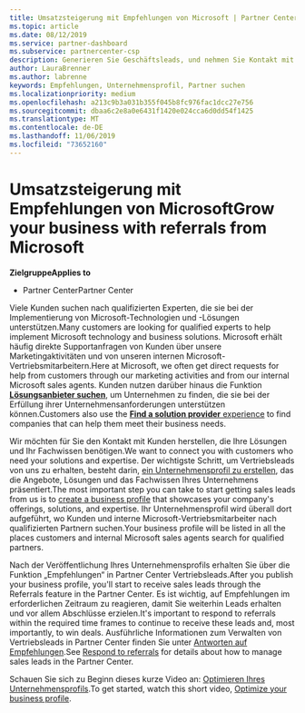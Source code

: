 ```yaml
---
title: Umsatzsteigerung mit Empfehlungen von Microsoft | Partner Center
ms.topic: article
ms.date: 08/12/2019
ms.service: partner-dashboard
ms.subservice: partnercenter-csp
description: Generieren Sie Geschäftsleads, und nehmen Sie Kontakt mit Kunden auf, die Unterstützung bei der Implementierung von Microsoft-Produkten und -Lösungen benötigen.
author: LauraBrenner
ms.author: labrenne
keywords: Empfehlungen, Unternehmensprofil, Partner suchen
ms.localizationpriority: medium
ms.openlocfilehash: a213c9b3a031b355f045b8fc976fac1dcc27e756
ms.sourcegitcommit: dbaa6c2e8a0e6431f1420e024cca6d0dd54f1425
ms.translationtype: MT
ms.contentlocale: de-DE
ms.lasthandoff: 11/06/2019
ms.locfileid: "73652160"
---
```

<!-- FWLink:  https://go.microsoft.com/fwlink/?linkid=849775 (top of page) -->

# <a name="grow-your-business-with-referrals-from-microsoft"></a><span data-ttu-id="a4e4f-104">Umsatzsteigerung mit Empfehlungen von Microsoft</span><span class="sxs-lookup"><span data-stu-id="a4e4f-104">Grow your business with referrals from Microsoft</span></span>

<span data-ttu-id="a4e4f-105">**Zielgruppe**</span><span class="sxs-lookup"><span data-stu-id="a4e4f-105">**Applies to**</span></span>

-  <span data-ttu-id="a4e4f-106">Partner Center</span><span class="sxs-lookup"><span data-stu-id="a4e4f-106">Partner Center</span></span>

<span data-ttu-id="a4e4f-107">Viele Kunden suchen nach qualifizierten Experten, die sie bei der Implementierung von Microsoft-Technologien und -Lösungen unterstützen.</span><span class="sxs-lookup"><span data-stu-id="a4e4f-107">Many customers are looking for qualified experts to help implement Microsoft technology and business solutions.</span></span> <span data-ttu-id="a4e4f-108">Microsoft erhält häufig direkte Supportanfragen von Kunden über unsere Marketingaktivitäten und von unseren internen Microsoft-Vertriebsmitarbeitern.</span><span class="sxs-lookup"><span data-stu-id="a4e4f-108">Here at Microsoft, we often get direct requests for help from customers through our marketing activities and from our internal Microsoft sales agents.</span></span> <span data-ttu-id="a4e4f-109">Kunden nutzen darüber hinaus die Funktion [**Lösungsanbieter suchen**](https://www.microsoft.com/solution-providers/search), um Unternehmen zu finden, die sie bei der Erfüllung ihrer Unternehmensanforderungen unterstützen können.</span><span class="sxs-lookup"><span data-stu-id="a4e4f-109">Customers also use the [**Find a solution provider** experience](https://www.microsoft.com/solution-providers/search) to find companies that can help them meet their business needs.</span></span> 

<span data-ttu-id="a4e4f-110">Wir möchten für Sie den Kontakt mit Kunden herstellen, die Ihre Lösungen und Ihr Fachwissen benötigen.</span><span class="sxs-lookup"><span data-stu-id="a4e4f-110">We want to connect you with customers who need your solutions and expertise.</span></span> <span data-ttu-id="a4e4f-111">Der wichtigste Schritt, um Vertriebsleads von uns zu erhalten, besteht darin, [ein Unternehmensprofil zu erstellen](create-a-marketing-profile.md), das die Angebote, Lösungen und das Fachwissen Ihres Unternehmens präsentiert.</span><span class="sxs-lookup"><span data-stu-id="a4e4f-111">The most important step you can take to start getting sales leads from us is to [create a business profile](create-a-marketing-profile.md) that showcases your company's offerings, solutions, and expertise.</span></span> <span data-ttu-id="a4e4f-112">Ihr Unternehmensprofil wird überall dort aufgeführt, wo Kunden und interne Microsoft-Vertriebsmitarbeiter nach qualifizierten Partnern suchen.</span><span class="sxs-lookup"><span data-stu-id="a4e4f-112">Your business profile will be listed in all the places customers and internal Microsoft sales agents search for qualified partners.</span></span> 

 <span data-ttu-id="a4e4f-113">Nach der Veröffentlichung Ihres Unternehmensprofils erhalten Sie über die Funktion „Empfehlungen“ in Partner Center Vertriebsleads.</span><span class="sxs-lookup"><span data-stu-id="a4e4f-113">After you publish your business profile, you'll start to receive sales leads through the Referrals feature in the Partner Center.</span></span> <span data-ttu-id="a4e4f-114">Es ist wichtig, auf Empfehlungen im erforderlichen Zeitraum zu reagieren, damit Sie weiterhin Leads erhalten und vor allem Abschlüsse erzielen.</span><span class="sxs-lookup"><span data-stu-id="a4e4f-114">It's important to respond to referrals within the required time frames to continue to receive these leads and, most importantly, to win deals.</span></span> <span data-ttu-id="a4e4f-115">Ausführliche Informationen zum Verwalten von Vertriebsleads in Partner Center finden Sie unter [Antworten auf Empfehlungen](responding-to-referrals.md).</span><span class="sxs-lookup"><span data-stu-id="a4e4f-115">See [Respond to referrals](responding-to-referrals.md) for details about how to manage sales leads in the Partner Center.</span></span>  

<span data-ttu-id="a4e4f-116">Schauen Sie sich zu Beginn dieses kurze Video an: [Optimieren Ihres Unternehmensprofils](https://player.vimeo.com/video/252788046).</span><span class="sxs-lookup"><span data-stu-id="a4e4f-116">To get started, watch this short video, [Optimize your business profile](https://player.vimeo.com/video/252788046).</span></span>  

<!-- 
*  [Analyze your business profile](analyze-your-marketing-profile.md) Regularly review and optimize your business profile to make sure you're getting in front of your target customers.
-->
